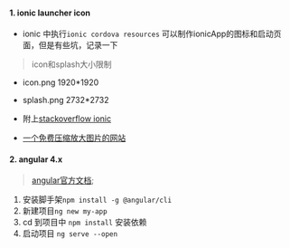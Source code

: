 #### 1. ionic launcher icon
- ionic 中执行`ionic cordova resources` 可以制作ionicApp的图标和启动页面，但是有些坑，记录一下

> icon和splash大小限制

- icon.png  1920*1920 
- splash.png 2732*2732 

- 附上[stackoverflow ionic
](https://stackoverflow.com/questions/29013825/ionic-splash-screen-error-unable-to-read-uploaded-image/31399846)
- [一个免费压缩放大图片的网站](http://www.yasuotu.com/)

#### 2. angular 4.x
> [angular官方文档](https://angular.io/guide/quickstart);

 1. 安装脚手架`npm install -g @angular/cli`
 2. 新建项目`ng new my-app`
 3. cd 到项目中 `npm install` 安装依赖
 4. 启动项目 `ng serve --open`